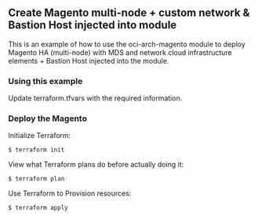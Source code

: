 ## Create Magento multi-node + custom network & Bastion Host injected into module
This is an example of how to use the oci-arch-magento module to deploy Magento HA (multi-node) with MDS and network cloud infrastructure elements + Bastion Host injected into the module.
  
### Using this example
Update terraform.tfvars with the required information.

### Deploy the Magento
Initialize Terraform:
```
$ terraform init
```
View what Terraform plans do before actually doing it:
```
$ terraform plan
```
Use Terraform to Provision resources:
```
$ terraform apply
```
